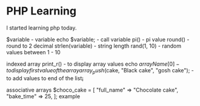 # PHP Learning

I started learning php today.

$variable - variable
echo $variable; - call variable
pi() - pi value
round() - round to 2 decimal
strlen(variable) - string length
rand(1, 10) - random values between 1 - 10

indexed array
print_r() - to display array values
echo $arrayName [0] - to display first value of the array
array_push($cake, "Black cake", "gosh cake"); - to add values to end of the list¡

associative arrays
$choco_cake = [
        "full_name" => "Chocolate cake",
        "bake_time" => 25,
]; example
